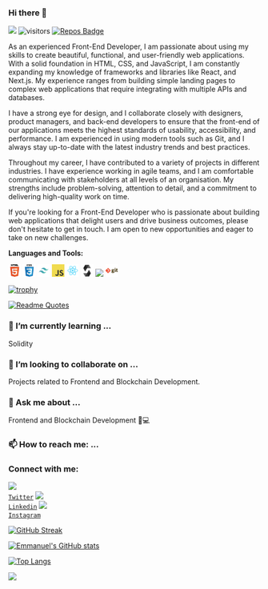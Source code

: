 ### Hi there 👋
  ![](https://komarev.com/ghpvc/?username=akinbo-emmanuel&color=blueviolet&style=plastic)
  ![visitors](https://visitor-badge.laobi.icu/badge?page_id=akinbo-emmanuel.akinbo-emmanuel")
  [![Repos Badge](https://badges.pufler.dev/repos/akinbo-emmanuel)](https://badges.pufler.dev)
  
  As an experienced Front-End Developer, I am passionate about using my skills to create beautiful, functional, and user-friendly web applications. With a solid foundation in HTML, CSS, and JavaScript, I am constantly expanding my knowledge of frameworks and libraries like React, and Next.js. My experience ranges from building simple landing pages to complex web applications that require integrating with multiple APIs and databases.

I have a strong eye for design, and I collaborate closely with designers, product managers, and back-end developers to ensure that the front-end of our applications meets the highest standards of usability, accessibility, and performance. I am experienced in using modern tools such as Git, and I always stay up-to-date with the latest industry trends and best practices.

Throughout my career, I have contributed to a variety of projects in different industries. I have experience working in agile teams, and I am comfortable communicating with stakeholders at all levels of an organisation. My strengths include problem-solving, attention to detail, and a commitment to delivering high-quality work on time.

If you're looking for a Front-End Developer who is passionate about building web applications that delight users and drive business outcomes, please don't hesitate to get in touch. I am open to new opportunities and eager to take on new challenges.
  
  **Languages and Tools:**  

<code><img height="25" src="https://raw.githubusercontent.com/github/explore/80688e429a7d4ef2fca1e82350fe8e3517d3494d/topics/html/html.png"></code>
<code><img height="25" src="https://raw.githubusercontent.com/github/explore/80688e429a7d4ef2fca1e82350fe8e3517d3494d/topics/css/css.png"></code>
<code><img height="25" src="https://raw.githubusercontent.com/github/explore/80688e429a7d4ef2fca1e82350fe8e3517d3494d/topics/tailwind/tailwind.png"></code>
<code><img height="25" src="https://raw.githubusercontent.com/github/explore/80688e429a7d4ef2fca1e82350fe8e3517d3494d/topics/javascript/javascript.png"></code>
<code><img height="25" src="https://raw.githubusercontent.com/github/explore/80688e429a7d4ef2fca1e82350fe8e3517d3494d/topics/react/react.png"></code>
<code><img height="25" src="https://raw.githubusercontent.com/github/explore/80688e429a7d4ef2fca1e82350fe8e3517d3494d/topics/solidity/solidity.png"></code>
<code><img height="25" src="https://raw.githubusercontent.com/github/explore/80688e429a7d4ef2fca1e82350fe8e3517d3494d/topics/web3/web3.png"></code>
<code><img height="25" src="https://raw.githubusercontent.com/github/explore/80688e429a7d4ef2fca1e82350fe8e3517d3494d/topics/git/git.png"></code>

[![trophy](https://github-profile-trophy.vercel.app/?username=akinbo-emmanuel&theme=monokai&row=2&column=4&margin-w=15&margin-h=15)](https://github.com/ryo-ma/github-profile-trophy)

[![Readme Quotes](https://quotes-github-readme.vercel.app/api?type=horizontal)](https://github.com/piyushsuthar/github-readme-quotes)

### 🌱 I’m currently learning ...
  Solidity
 
### 👯 I’m looking to collaborate on ...
  Projects related to Frontend and Blockchain Development.


### 💬 Ask me about ...
  Frontend and Blockchain Development 📱💻

### 📫 How to reach me: ...
  
  <h3 align="left">Connect with me:</h3>
<p align="left">
  
<code><a href="https://twitter.com/_emmanuelakinbo" title="Twitter Profile"><img width="22" src="https://cdn.jsdelivr.net/npm/simple-icons@3.0.1/icons/twitter.svg"> Twitter</a></code>
<code><a href="https://www.linkedin.com/in/emmanuel-akinbo" title="Linkedin Profile"><img width="22" src="https://cdn.jsdelivr.net/npm/simple-icons@3.0.1/icons/linkedin.svg"> Linkedin</a></code> 
<code><a href="https://www.instagram.com/_emmanuelakinbo" title="Instagram Profile"><img width="22" src="https://cdn.jsdelivr.net/npm/simple-icons@3.0.1/icons/instagram.svg"> Instagram</a></code>
  
</p>

[![GitHub Streak](https://streak-stats.demolab.com/?user=akinbo-emmanuel)](https://git.io/streak-stats)

[![Emmanuel's GitHub stats](https://github-readme-stats.vercel.app/api?username=akinbo-emmanuel)](https://github.com/anuraghazra/github-readme-stats)

[![Top Langs](https://github-readme-stats.vercel.app/api/top-langs/?username=akinbo-emmanuel)](https://github.com/anuraghazra/github-readme-stats)

<img src="https://activity-graph.herokuapp.com/graph?username=akinbo-emmanuel&theme=react-dark&bg_color=20232a&border_color=61dafb&title_color=61dafb&text_color=ffffff&icon_color=61dafb&bg_color=20232a" width="60%"/>
